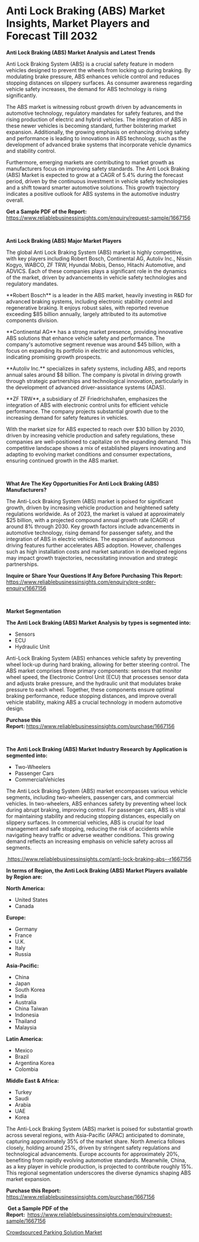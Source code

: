 <p><h1>Anti Lock Braking (ABS) Market Insights, Market Players and Forecast Till 2032</h1></p><p><strong>Anti Lock Braking (ABS) Market Analysis and Latest Trends</strong></p>
<p><p>Anti Lock Braking System (ABS) is a crucial safety feature in modern vehicles designed to prevent the wheels from locking up during braking. By modulating brake pressure, ABS enhances vehicle control and reduces stopping distances on slippery surfaces. As consumer awareness regarding vehicle safety increases, the demand for ABS technology is rising significantly.</p><p>The ABS market is witnessing robust growth driven by advancements in automotive technology, regulatory mandates for safety features, and the rising production of electric and hybrid vehicles. The integration of ABS in these newer vehicles is becoming standard, further bolstering market expansion. Additionally, the growing emphasis on enhancing driving safety and performance is leading to innovations in ABS technology, such as the development of advanced brake systems that incorporate vehicle dynamics and stability control.</p><p>Furthermore, emerging markets are contributing to market growth as manufacturers focus on improving safety standards. The Anti Lock Braking (ABS) Market is expected to grow at a CAGR of 5.4% during the forecast period, driven by the continuous investment in vehicle safety technologies and a shift toward smarter automotive solutions. This growth trajectory indicates a positive outlook for ABS systems in the automotive industry overall.</p></p>
<p><strong>Get a Sample PDF of the Report:&nbsp;</strong> <a href="https://www.reliablebusinessinsights.com/enquiry/request-sample/1667156?utm_campaign=3128&utm_medium=2&utm_source=Github&utm_content=ia&utm_term=30032025&utm_id=anti-lock-braking-abs">https://www.reliablebusinessinsights.com/enquiry/request-sample/1667156</a></p>
<p>&nbsp;</p>
<p><strong>Anti Lock Braking (ABS) Major Market Players</strong></p>
<p><p>The global Anti Lock Braking System (ABS) market is highly competitive, with key players including Robert Bosch, Continental AG, Autoliv Inc., Nissin Kogyo, WABCO, ZF TRW, Hyundai Mobis, Denso, Hitachi Automotive, and ADVICS. Each of these companies plays a significant role in the dynamics of the market, driven by advancements in vehicle safety technologies and regulatory mandates.</p><p>**Robert Bosch** is a leader in the ABS market, heavily investing in R&D for advanced braking systems, including electronic stability control and regenerative braking. It enjoys robust sales, with reported revenue exceeding $85 billion annually, largely attributed to its automotive components division.</p><p>**Continental AG** has a strong market presence, providing innovative ABS solutions that enhance vehicle safety and performance. The company's automotive segment revenue was around $45 billion, with a focus on expanding its portfolio in electric and autonomous vehicles, indicating promising growth prospects.</p><p>**Autoliv Inc.** specializes in safety systems, including ABS, and reports annual sales around $8 billion. The company is pivotal in driving growth through strategic partnerships and technological innovation, particularly in the development of advanced driver-assistance systems (ADAS).</p><p>**ZF TRW**, a subsidiary of ZF Friedrichshafen, emphasizes the integration of ABS with electronic control units for efficient vehicle performance. The company projects substantial growth due to the increasing demand for safety features in vehicles.</p><p>With the market size for ABS expected to reach over $30 billion by 2030, driven by increasing vehicle production and safety regulations, these companies are well-positioned to capitalize on the expanding demand. This competitive landscape shows a mix of established players innovating and adapting to evolving market conditions and consumer expectations, ensuring continued growth in the ABS market.</p></p>
<p>&nbsp;</p>
<p><strong>What Are The Key Opportunities For Anti Lock Braking (ABS) Manufacturers?</strong></p>
<p><p>The Anti-Lock Braking System (ABS) market is poised for significant growth, driven by increasing vehicle production and heightened safety regulations worldwide. As of 2023, the market is valued at approximately $25 billion, with a projected compound annual growth rate (CAGR) of around 8% through 2030. Key growth factors include advancements in automotive technology, rising demand for passenger safety, and the integration of ABS in electric vehicles. The expansion of autonomous driving features further accelerates ABS adoption. However, challenges such as high installation costs and market saturation in developed regions may impact growth trajectories, necessitating innovation and strategic partnerships.</p></p>
<p><strong>Inquire or Share Your Questions If Any Before Purchasing This Report:</strong> <a href="https://www.reliablebusinessinsights.com/enquiry/pre-order-enquiry/1667156?utm_campaign=3128&utm_medium=2&utm_source=Github&utm_content=ia&utm_term=30032025&utm_id=anti-lock-braking-abs">https://www.reliablebusinessinsights.com/enquiry/pre-order-enquiry/1667156</a></p>
<p>&nbsp;</p>
<p><strong>Market Segmentation</strong></p>
<p><strong>The Anti Lock Braking (ABS) Market Analysis by types is segmented into:</strong></p>
<p><ul><li>Sensors</li><li>ECU</li><li>Hydraulic Unit</li></ul></p>
<p><p>Anti-Lock Braking System (ABS) enhances vehicle safety by preventing wheel lock-up during hard braking, allowing for better steering control. The ABS market comprises three primary components: sensors that monitor wheel speed, the Electronic Control Unit (ECU) that processes sensor data and adjusts brake pressure, and the hydraulic unit that modulates brake pressure to each wheel. Together, these components ensure optimal braking performance, reduce stopping distances, and improve overall vehicle stability, making ABS a crucial technology in modern automotive design.</p></p>
<p><strong>Purchase this Report:&nbsp;</strong><a href="https://www.reliablebusinessinsights.com/purchase/1667156?utm_campaign=3128&utm_medium=2&utm_source=Github&utm_content=ia&utm_term=30032025&utm_id=anti-lock-braking-abs">https://www.reliablebusinessinsights.com/purchase/1667156</a></p>
<p>&nbsp;</p>
<p><strong>The Anti Lock Braking (ABS) Market Industry Research by Application is segmented into:</strong></p>
<p><ul><li>Two-Wheelers</li><li>Passenger Cars</li><li>CommercialVehicles</li></ul></p>
<p><p>The Anti Lock Braking System (ABS) market encompasses various vehicle segments, including two-wheelers, passenger cars, and commercial vehicles. In two-wheelers, ABS enhances safety by preventing wheel lock during abrupt braking, improving control. For passenger cars, ABS is vital for maintaining stability and reducing stopping distances, especially on slippery surfaces. In commercial vehicles, ABS is crucial for load management and safe stopping, reducing the risk of accidents while navigating heavy traffic or adverse weather conditions. This growing demand reflects an increasing emphasis on vehicle safety across all segments.</p></p>
<p><a href="https://www.reliablebusinessinsights.com/anti-lock-braking-abs--r1667156?utm_campaign=3128&utm_medium=2&utm_source=Github&utm_content=ia&utm_term=30032025&utm_id=anti-lock-braking-abs">&nbsp;https://www.reliablebusinessinsights.com/anti-lock-braking-abs--r1667156</a></p>
<p><strong>In terms of Region, the Anti Lock Braking (ABS) Market Players available by Region are:</strong></p>
<p>
    <p> <strong> North America: </strong>
        <ul>
            <li>United States</li>
            <li>Canada</li>
        </ul>
        </p> 
    <p> <strong> Europe: </strong>
        <ul>
            <li>Germany</li>
            <li>France</li>
            <li>U.K.</li>
            <li>Italy</li>
            <li>Russia</li>
        </ul>
        </p> 
    <p> <strong> Asia-Pacific: </strong>
        <ul>
            <li>China</li>
            <li>Japan</li>
            <li>South Korea</li>
            <li>India</li>
            <li>Australia</li>
            <li>China Taiwan</li>
            <li>Indonesia</li>
            <li>Thailand</li>
            <li>Malaysia</li>
        </ul>
        </p> 
    <p> <strong> Latin America: </strong>
        <ul>
            <li>Mexico</li>
            <li>Brazil</li>
            <li>Argentina Korea</li>
            <li>Colombia</li>
        </ul>
        </p> 
    <p> <strong> Middle East & Africa: </strong>
        <ul>
            <li>Turkey</li>
            <li>Saudi</li>
            <li>Arabia</li>
            <li>UAE</li>
            <li>Korea</li>
        </ul>
    </p>
    </p>
<p><p>The Anti-Lock Braking System (ABS) market is poised for substantial growth across several regions, with Asia-Pacific (APAC) anticipated to dominate, capturing approximately 35% of the market share. North America follows closely, holding around 25%, driven by stringent safety regulations and technological advancements. Europe accounts for approximately 20%, benefiting from rapidly evolving automotive standards. Meanwhile, China, as a key player in vehicle production, is projected to contribute roughly 15%. This regional segmentation underscores the diverse dynamics shaping ABS market expansion.</p></p>
<p><strong>Purchase this Report: </strong><a href="https://www.reliablebusinessinsights.com/purchase/1667156?utm_campaign=3128&utm_medium=2&utm_source=Github&utm_content=ia&utm_term=30032025&utm_id=anti-lock-braking-abs">https://www.reliablebusinessinsights.com/purchase/1667156</a></p>
<p>&nbsp;<strong>Get a Sample PDF of the Report:&nbsp;&nbsp;</strong><a href="https://www.reliablebusinessinsights.com/enquiry/request-sample/1667156?utm_campaign=3128&utm_medium=2&utm_source=Github&utm_content=ia&utm_term=30032025&utm_id=anti-lock-braking-abs">https://www.reliablebusinessinsights.com/enquiry/request-sample/1667156</a></p>
<p><strong></strong></p>
<p><p><a href="https://github.com/shadnfamoza/Market-Research-Report-List-1/blob/main/crowdsourced-parking-solution-market.md?utm_campaign=3128&utm_medium=2&utm_source=Github&utm_content=ia&utm_term=30032025&utm_id=anti-lock-braking-abs">Crowdsourced Parking Solution Market</a></p></p>